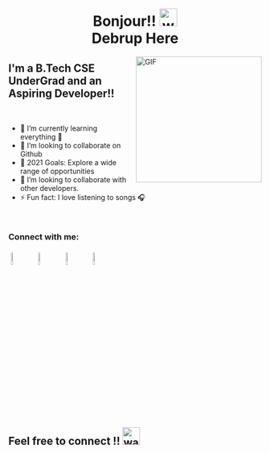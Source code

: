 <h1 align="center">  Bonjour!! <img alt="wave" src="https://emojis.slackmojis.com/emojis/images/1616468410/23789/hello-kitty.gif?1616468410" width="35"> <br>Debrup Here </h1>



<img align="right" height="250px" alt="GIF" src="https://cdn.dribbble.com/users/3020080/screenshots/15085975/media/25530f071f257c7c94ee33d75441fa62.png?compress=1&resize=800x600" padding="5px" />

## I'm a B.Tech CSE UnderGrad and  an Aspiring Developer!!

</br>

- 🌱 I’m currently learning everything 🤣
- 👯 I’m looking to collaborate on Github
- 🥅 2021 Goals: Explore a wide range of opportunities
- 👯 I’m looking to collaborate with other developers.
- ⚡ Fun fact: I love listening to songs 🎧


</br>


### Connect with me:


<p align="left" >
	<a href="https://github.com/Debrup-commits"><img alt="github" width="8%" style="padding:5px" src="https://img.icons8.com/nolan/512/github.png"/></a>
	<a href="https://www.linkedin.com/in/debrup-panda-306949210/"><img alt="linkedin" width="8%" style="padding:5px" src="https://img.icons8.com/nolan/512/linkedin.png"/></a>
	<a href="https://www.instagram.com/ig_kratos._/"><img alt="instagram" width="8%" style="padding:5px" src="https://img.icons8.com/nolan/512/instagram-new.png"/></a>
	<a href="https://twitter.com/DebrupPanda"><img alt="twitter" width="8%" style="padding:5px" src="https://img.icons8.com/nolan/512/twitter.png"/></a>
	
	

</p>





<!--START_SECTION_PROFILE_VIEWS:readme-info-->
<!--END_SECTION_PROFILE_VIEWS:readme-info-->

<!--START_SECTION_LINES_OF_CODE:readme-info-->
<!--END_SECTION_LINES_OF_CODE:readme-info-->

<!--START_CONTRIBUTIONS:readme-info-->
<!--END_CONTRIBUTIONS:readme-info-->

<!--START_SECTION_DAILY_COMMIT:readme-info-->
<!--END_SECTION_DAILY_COMMIT:readme-info-->

<!--START_SECTION_WEEKLY_COMMIT:readme-info-->
<!--END_SECTION_WEEKLY_COMMIT:readme-info-->

<!--START_SECTION_LANGUAGE:readme-info-->
<!--END_SECTION_LANGUAGE:readme-info-->

<h2 align='left'>Feel free to connect !! <img alt="wave" src="https://emojis.slackmojis.com/emojis/images/1584706060/8177/handshake_gloves.png?1584706060" width="35"> </h2> 

